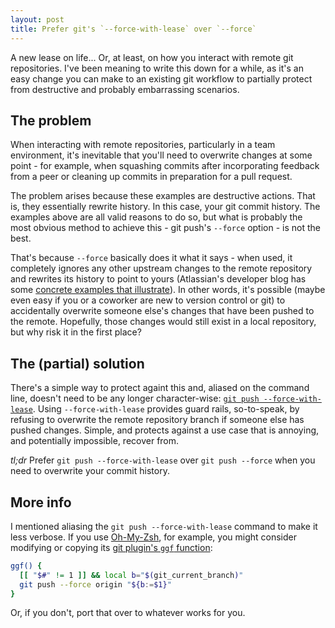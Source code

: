 ```yaml
---
layout: post
title: Prefer git's `--force-with-lease` over `--force`
---
```


A new lease on life... Or, at least, on how you interact with remote git repositories. I've been meaning to write this down for a while, as it's an easy change you can make to an existing git workflow to partially protect from destructive and probably embarrassing scenarios.

## The problem
When interacting with remote repositories, particularly in a team environment, it's inevitable that you'll need to overwrite changes at some point - for example, when squashing commits after incorporating feedback from a peer or cleaning up commits in preparation for a pull request.

The problem arises because these examples are destructive actions. That is, they essentially rewrite history. In this case, your git commit history. The examples above are all valid reasons to do so, but what is probably the most obvious method to achieve this - git push's `--force` option - is not the best.

That's because `--force` basically does it what it says - when used, it completely ignores any other upstream changes to the remote repository and rewrites its history to point to yours (Atlassian's developer blog has some [concrete examples that illustrate](https://developer.atlassian.com/blog/2015/04/force-with-lease/)). In other words, it's possible (maybe even easy if you or a coworker are new to version control or git) to accidentally overwrite someone else's changes that have been pushed to the remote. Hopefully, those changes would still exist in a local repository, but why risk it in the first place?

## The (partial) solution
There's a simple way to protect againt this and, aliased on the command line, doesn't need to be any longer character-wise: [`git push --force-with-lease`](https://git-scm.com/docs/git-push#git-push---force-with-leaseltrefnamegt). Using `--force-with-lease` provides guard rails, so-to-speak, by refusing to overwrite the remote repository branch if someone else has pushed changes. Simple, and protects against a use case that is annoying, and potentially impossible, recover from.

*tl;dr* Prefer `git push --force-with-lease` over `git push --force` when you need to overwrite your commit history.

## More info
I mentioned aliasing the `git push --force-with-lease` command to make it less verbose. If you use [Oh-My-Zsh](http://ohmyz.sh/), for example, you might consider modifying or copying its [git plugin's `ggf` function](https://github.com/robbyrussell/oh-my-zsh/blob/master/plugins/git/git.plugin.zsh#L105-L108):

```bash
ggf() {
  [[ "$#" != 1 ]] && local b="$(git_current_branch)"
  git push --force origin "${b:=$1}"
}
```

Or, if you don't, port that over to whatever works for you.
